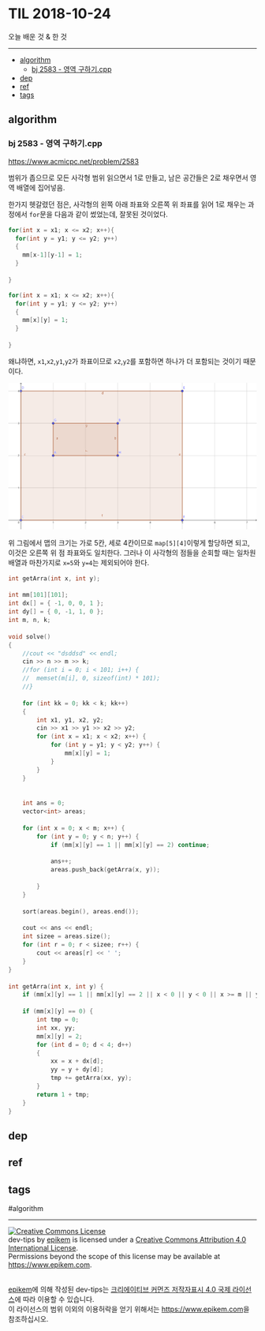 # TIL 2018-10-24

오늘 배운 것 & 한 것

--------------------------


- [algorithm](#algorithm)
	- [bj 2583 - 영역 구하기.cpp](#bj-2583---영역-구하기cpp)
- [dep](#dep)
- [ref](#ref)
- [tags](#tags)

## algorithm

### bj 2583 - 영역 구하기.cpp
https://www.acmicpc.net/problem/2583

범위가 좁으므로 모든 사각형 범위 읽으면서 1로 만들고,
남은 공간들은 2로 채우면서 영역 배열에 집어넣음.

한가지 헷갈렸던 점은, 사각형의 왼쪽 아래 좌표와 오른쪽 위 좌표를 읽어 1로 채우는 과정에서 `for`문을 다음과 같이 썼었는데, 잘못된 것이었다.

```cpp
for(int x = x1; x <= x2; x++){
  for(int y = y1; y <= y2; y++)
  {
    mm[x-1][y-1] = 1;
  }
  
}
```

```cpp
for(int x = x1; x <= x2; x++){
  for(int y = y1; y <= y2; y++)
  {
    mm[x][y] = 1;
  }
  
}
```

왜냐하면, `x1`,`x2`,`y1`,`y2`가 좌표이므로 `x2`,`y2`를 포함하면 하나가 더 포함되는 것이기 때문이다.

![Geogebra image](2018-10-24-img1.png "Geogebra image")

위 그림에서 맵의 크기는 가로 5칸, 세로 4칸이므로 `map[5][4]`이렇게 할당하면 되고, 이것은 오른쪽 위 점 좌표와도 일치한다. 그러나 이 사각형의 점들을 순회할 때는 일차원 배열과 마찬가지로 `x=5`와 `y=4`는 제외되어야 한다.

```cpp
int getArra(int x, int y);

int mm[101][101];
int dx[] = { -1, 0, 0, 1 };
int dy[] = { 0, -1, 1, 0 };
int m, n, k;

void solve()
{
	//cout << "dsddsd" << endl;
	cin >> n >> m >> k;
	//for (int i = 0; i < 101; i++) {
	//	memset(m[i], 0, sizeof(int) * 101);
	//}

	for (int kk = 0; kk < k; kk++)
	{
		int x1, y1, x2, y2;
		cin >> x1 >> y1 >> x2 >> y2;
		for (int x = x1; x < x2; x++) {
			for (int y = y1; y < y2; y++) {
				mm[x][y] = 1;
			}
		}
	}

	
	int ans = 0;
	vector<int> areas;
	
	for (int x = 0; x < m; x++) {
		for (int y = 0; y < n; y++) {
			if (mm[x][y] == 1 || mm[x][y] == 2) continue;

			ans++;
			areas.push_back(getArra(x, y));

		}
	}

	sort(areas.begin(), areas.end());

	cout << ans << endl;
	int sizee = areas.size();
	for (int r = 0; r < sizee; r++) {
		cout << areas[r] << ' ';
	}
}

int getArra(int x, int y) {
	if (mm[x][y] == 1 || mm[x][y] == 2 || x < 0 || y < 0 || x >= m || y >= n) return 0;

	if (mm[x][y] == 0) {
		int tmp = 0;
		int xx, yy;
		mm[x][y] = 2;
		for (int d = 0; d < 4; d++)
		{
			xx = x + dx[d];
			yy = y + dy[d];
			tmp += getArra(xx, yy);
		}
		return 1 + tmp;
	}
}
```

## dep

## ref

## tags
  #algorithm



--------------------------


<!-- license start -->

<a rel="license" href="http://creativecommons.org/licenses/by/4.0/"><img alt="Creative Commons License" style="border-width:0" src="https://i.creativecommons.org/l/by/4.0/88x31.png" /></a>
<br /><span xmlns:dct="http://purl.org/dc/terms/" property="dct:title">dev-tips</span> by <a xmlns:cc="http://creativecommons.org/ns#" href="https://www.github.com/epikem/dev-tips" property="cc:attributionName" rel="cc:attributionURL">epikem</a> is licensed under a <a rel="license" href="http://creativecommons.org/licenses/by/4.0/">Creative Commons Attribution 4.0 International License</a>.<br />Permissions beyond the scope of this license may be available at <a xmlns:cc="http://creativecommons.org/ns#" href="https://www.epikem.com" rel="cc:morePermissions">https://www.epikem.com</a>.

<br /><a xmlns:cc="http://creativecommons.org/ns#" href="https://www.github.com/epikem/dev-tips" property="cc:attributionName" rel="cc:attributionURL">epikem</a>에 의해 작성된 <span xmlns:dct="http://purl.org/dc/terms/" property="dct:title">dev-tips</span>는 <a rel="license" href="http://creativecommons.org/licenses/by/4.0/">크리에이티브 커먼즈 저작자표시 4.0 국제 라이선스</a>에 따라 이용할 수 있습니다.<br />이 라이선스의 범위 이외의 이용허락을 얻기 위해서는 <a xmlns:cc="http://creativecommons.org/ns#" href="https://www.epikem.com" rel="cc:morePermissions">https://www.epikem.com</a>을 참조하십시오.

<!-- license end -->